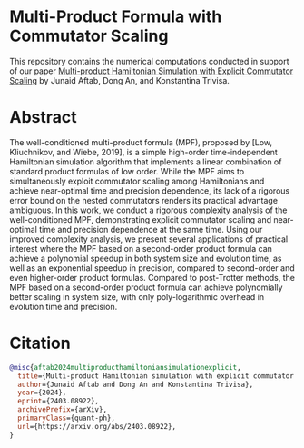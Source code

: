 # Multi-Product Formula with Commutator Scaling

This repository contains the numerical computations conducted in support of our paper [Multi-product Hamiltonian Simulation with Explicit Commutator Scaling](https://arxiv.org/abs/2403.08922) by Junaid Aftab, Dong An, and Konstantina Trivisa. <!-- The paper has been submitted for publication in [Communications in Mathematical Physics](https://link.springer.com/journal/220). -->

# Abstract

The well-conditioned multi-product formula (MPF), proposed by [Low, Kliuchnikov, and Wiebe, 2019], is a simple high-order time-independent Hamiltonian simulation algorithm that implements a linear combination of standard product formulas of low order. While the MPF aims to simultaneously exploit commutator scaling among Hamiltonians and achieve near-optimal time and precision dependence, its lack of a rigorous error bound on the nested commutators renders its practical advantage ambiguous. In this work, we conduct a rigorous complexity analysis of the well-conditioned MPF, demonstrating explicit commutator scaling and near-optimal time and precision dependence at the same time. Using our improved complexity analysis, we present several applications of practical interest where the MPF based on a second-order product formula can achieve a polynomial speedup in both system size and evolution time, as well as an exponential speedup in precision, compared to second-order and even higher-order product formulas. Compared to post-Trotter methods, the MPF based on a second-order product formula can achieve polynomially better scaling in system size, with only poly-logarithmic overhead in evolution time and precision.

# Citation

```bibtex
@misc{aftab2024multiproducthamiltoniansimulationexplicit,
  title={Multi-product Hamiltonian simulation with explicit commutator scaling}, 
  author={Junaid Aftab and Dong An and Konstantina Trivisa},
  year={2024},
  eprint={2403.08922},
  archivePrefix={arXiv},
  primaryClass={quant-ph},
  url={https://arxiv.org/abs/2403.08922}, 
}

